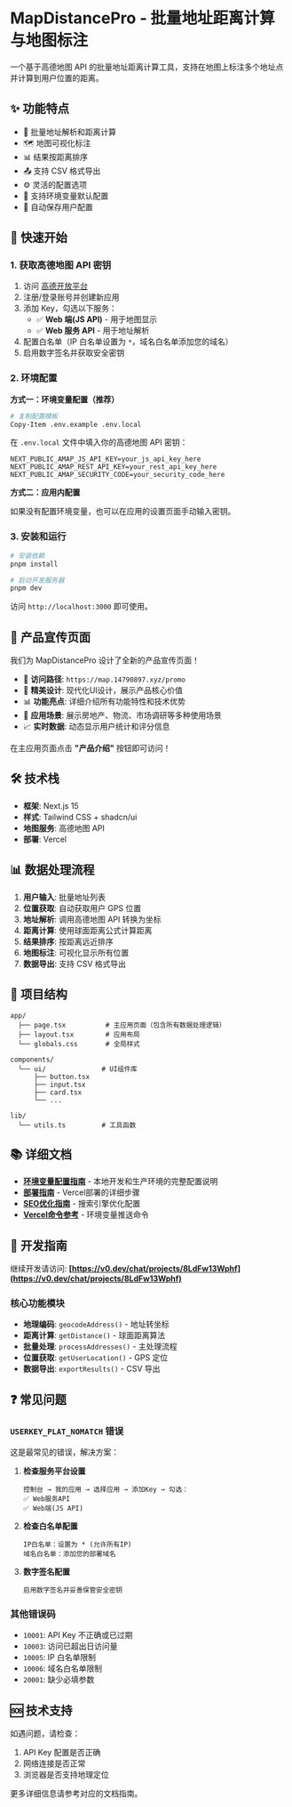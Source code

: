 # MapDistancePro - 批量地址距离计算与地图标注

一个基于高德地图 API 的批量地址距离计算工具，支持在地图上标注多个地址点并计算到用户位置的距离。

## ✨ 功能特点

- 📍 批量地址解析和距离计算
- 🗺️ 地图可视化标注
- 📊 结果按距离排序
- 📤 支持 CSV 格式导出
- ⚙️ 灵活的配置选项
- 🔐 支持环境变量默认配置
- 💾 自动保存用户配置

## 🚀 快速开始

### 1. 获取高德地图 API 密钥

1. 访问 [高德开放平台](https://console.amap.com/)
2. 注册/登录账号并创建新应用
3. 添加 Key，勾选以下服务：
   - ✅ **Web 端(JS API)** - 用于地图显示
   - ✅ **Web 服务 API** - 用于地址解析
4. 配置白名单（IP 白名单设置为 `*`，域名白名单添加您的域名）
5. 启用数字签名并获取安全密钥

### 2. 环境配置

**方式一：环境变量配置（推荐）**

```bash
# 复制配置模板
Copy-Item .env.example .env.local
```

在 `.env.local` 文件中填入你的高德地图 API 密钥：

```env
NEXT_PUBLIC_AMAP_JS_API_KEY=your_js_api_key_here
NEXT_PUBLIC_AMAP_REST_API_KEY=your_rest_api_key_here
NEXT_PUBLIC_AMAP_SECURITY_CODE=your_security_code_here
```

**方式二：应用内配置**

如果没有配置环境变量，也可以在应用的设置页面手动输入密钥。

### 3. 安装和运行

```bash
# 安装依赖
pnpm install

# 启动开发服务器
pnpm dev
```

访问 `http://localhost:3000` 即可使用。

## 📢 产品宣传页面

我们为 MapDistancePro 设计了全新的产品宣传页面！

- 🌟 **访问路径**: `https://map.14790897.xyz/promo`
- 🎨 **精美设计**: 现代化UI设计，展示产品核心价值
- 📊 **功能亮点**: 详细介绍所有功能特性和技术优势
- 🎯 **应用场景**: 展示房地产、物流、市场调研等多种使用场景
- 📈 **实时数据**: 动态显示用户统计和评分信息

在主应用页面点击 **"产品介绍"** 按钮即可访问！

## 🛠️ 技术栈

- **框架**: Next.js 15
- **样式**: Tailwind CSS + shadcn/ui
- **地图服务**: 高德地图 API
- **部署**: Vercel

## 📊 数据处理流程

1. **用户输入**: 批量地址列表
2. **位置获取**: 自动获取用户 GPS 位置
3. **地址解析**: 调用高德地图 API 转换为坐标
4. **距离计算**: 使用球面距离公式计算距离
5. **结果排序**: 按距离远近排序
6. **地图标注**: 可视化显示所有位置
7. **数据导出**: 支持 CSV 格式导出

## 📁 项目结构

```
app/
  ├── page.tsx          # 主应用页面（包含所有数据处理逻辑）
  ├── layout.tsx        # 应用布局
  └── globals.css       # 全局样式

components/
  └── ui/              # UI组件库
      ├── button.tsx
      ├── input.tsx
      ├── card.tsx
      └── ...

lib/
  └── utils.ts         # 工具函数
```

## 📚 详细文档

- **[环境变量配置指南](./ENV_CONFIG.md)** - 本地开发和生产环境的完整配置说明
- **[部署指南](./DEPLOY_GUIDE.md)** - Vercel部署的详细步骤
- **[SEO优化指南](./SEO_GUIDE.md)** - 搜索引擎优化配置
- **[Vercel命令参考](./VERCEL_COMMANDS.md)** - 环境变量推送命令

## 🔧 开发指南

继续开发请访问: **[https://v0.dev/chat/projects/8LdFw13Wphf](https://v0.dev/chat/projects/8LdFw13Wphf)**

### 核心功能模块

- **地理编码**: `geocodeAddress()` - 地址转坐标
- **距离计算**: `getDistance()` - 球面距离算法
- **批量处理**: `processAddresses()` - 主处理流程
- **位置获取**: `getUserLocation()` - GPS 定位
- **数据导出**: `exportResults()` - CSV 导出

## ❓ 常见问题

### `USERKEY_PLAT_NOMATCH` 错误

这是最常见的错误，解决方案：

1. **检查服务平台设置**
   ```
   控制台 → 我的应用 → 选择应用 → 添加Key → 勾选：
   ✅ Web服务API
   ✅ Web端(JS API)
   ```

2. **检查白名单配置**
   ```
   IP白名单：设置为 * (允许所有IP)
   域名白名单：添加您的部署域名
   ```

3. **数字签名配置**
   ```
   启用数字签名并妥善保管安全密钥
   ```

### 其他错误码

- `10001`: API Key 不正确或已过期
- `10003`: 访问已超出日访问量
- `10005`: IP 白名单限制
- `10006`: 域名白名单限制
- `20001`: 缺少必填参数

## 🆘 技术支持

如遇问题，请检查：

1. API Key 配置是否正确
2. 网络连接是否正常
3. 浏览器是否支持地理定位

更多详细信息请参考对应的文档指南。
